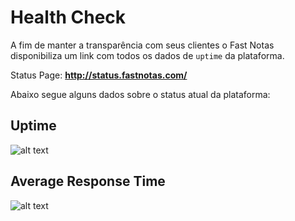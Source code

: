 
# Health Check

  A fim de manter a transparência com seus clientes o Fast Notas disponibiliza um link com todos os dados de `uptime` da plataforma.

<aside class="success">
  Status Page: <strong><a target="_blank" href="http://status.fastnotas.com/">http://status.fastnotas.com/</a></strong>
</aside>

  Abaixo segue alguns dados sobre o status atual da plataforma:

## Uptime
  ![alt text](https://share.pingdom.com/banners/153ae2c7 "Uptime Report for API: Last 30 days")

## Average Response Time
  ![alt text](https://share.pingdom.com/banners/0eedcfe2 "Average Response Time for API: Last 30 days")

